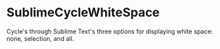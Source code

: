 SublimeCycleWhiteSpace
======================

Cycle's through Sublime Text's three options for displaying white space: none, selection, and all.
